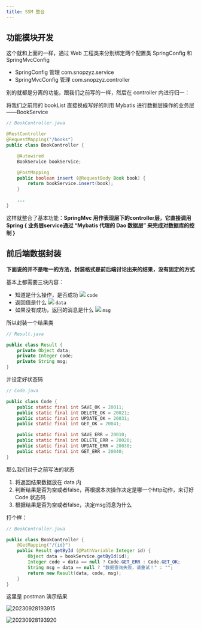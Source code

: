 ```yaml
---
title: SSM 整合
---
```


## 功能模块开发

这个就和上面的一样，通过 Web 工程类来分别绑定两个配置类 SpringConfig 和 SpringMvcConfig

* SpringConfig 管理 com.snopzyz.service
* SpringMvcConfig 管理 com.snopzyz.controller

别的就都是分离的功能，跟我们之前写的一样，然后在 controller 内进行归一：

将我们之前用的 bookList 直接换成写好的利用 Mybatis 进行数据层操作的业务层——BookService

```java
// BookController.java

@RestController
@RequestMapping("/books")
public class BookController {

    @Autowired
    BookService bookService;

    @PostMapping
    public boolean insert (@RequestBody Book book) {
        return bookService.insert(book);
    }

    ...
}
```
这样就整合了基本功能：**SpringMvc 用作表现层下的controller层，它直接调用 Spring { 业务层service通过 “Mybatis 代理的 Dao 数据层” 来完成对数据库的控制 }**

## 前后端数据封装

**下面说的并不是唯一的方法，封装格式是前后端讨论出来的结果，没有固定的方式**

基本上都需要三块内容：

* 知道是什么操作，是否成功 ![](https://cdn.nlark.com/yuque/__latex/33b44e34aa35b8c4ecd0606453ee68e9.svg) `code`
* 返回值是什么 ![](https://cdn.nlark.com/yuque/__latex/33b44e34aa35b8c4ecd0606453ee68e9.svg) `data`
* 如果没有成功，返回的消息是什么 ![](https://cdn.nlark.com/yuque/__latex/33b44e34aa35b8c4ecd0606453ee68e9.svg) `msg`

所以封装一个结果类

```java
// Result.java

public class Result {
    private Object data;
    private Integer code;
    private String msg;
}
```
并设定好状态码

```java
// Code.java

public class Code {
    public static final int SAVE_OK = 20011;
    public static final int DELETE_OK = 20021;
    public static final int UPDATE_OK = 20031;
    public static final int GET_OK = 20041;

    public static final int SAVE_ERR = 20010;
    public static final int DELETE_ERR = 20020;
    public static final int UPDATE_ERR = 20030;
    public static final int GET_ERR = 20040;
}
```
那么我们对于之前写法的状态

1. 将返回结果数据放在 data 内
2. 判断结果是否为空或者false，再根据本次操作决定是哪一个http动作，来订好 Code 状态码
3. 根据结果是否为空或者false，决定msg消息为什么

打个样：

```java
// BookController.java

public class BookController {
	@GetMapping("/{id}")
    public Result getById (@PathVariable Integer id) {
        Object data = bookService.getById(id);
        Integer code = data == null ? Code.GET_ERR : Code.GET_OK;
        String msg = data == null ? "数据查询失败，请重试！" : "";
        return new Result(data, code, msg);
    }
}
```
这里是 postman 演示结果

![20230928193915](https://cr-demo-blog-1308117710.cos.ap-nanjing.myqcloud.com/chivas-regal/20230928193915.png)

![20230928193920](https://cr-demo-blog-1308117710.cos.ap-nanjing.myqcloud.com/chivas-regal/20230928193920.png)
